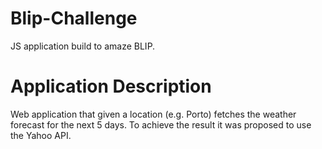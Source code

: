 # Blip-Challenge
JS application build to amaze BLIP.

# Application Description

Web application that given a location (e.g. Porto) fetches the weather forecast for the next 5 days. 
To achieve the result it was proposed to use the Yahoo API.
